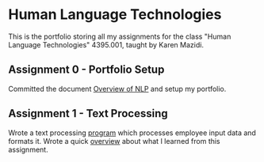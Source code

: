 # Human Language Technologies
This is the portfolio storing all my assignments for the class "Human Language Technologies" 4395.001, taught by Karen Mazidi.

## Assignment 0 - Portfolio Setup
Committed the document [Overview of NLP](Overview_of_NLP.pdf) and setup my portfolio.

## Assignment 1 - Text Processing
Wrote a text processing [program](Assignment_1-Text_Processing/text_processing.py) which processes employee input data and formats it. Wrote a quick [overview](Assignment_1-Text_Processing/Overview.pdf) about what I learned from this assignment.
